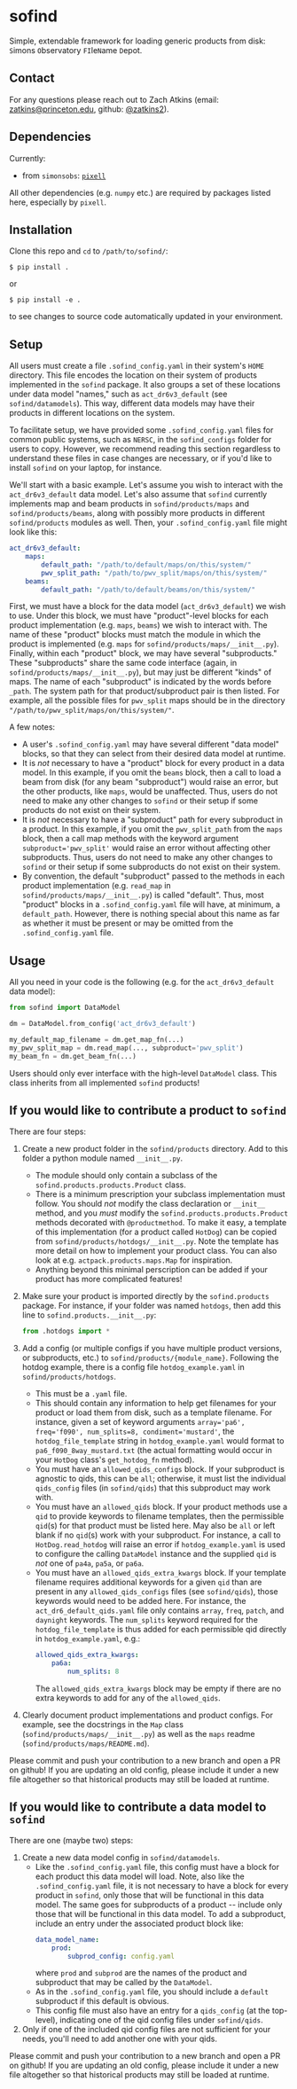 # sofind
Simple, extendable framework for loading generic products from disk: `S`imons `O`bservatory `FI`le`N`ame `D`epot.

## Contact
For any questions please reach out to Zach Atkins (email: [zatkins@princeton.edu](mailto:zatkins@princeton.edu), github: [@zatkins2](https://github.com/zatkins2)).

## Dependencies
Currently:
* from `simonsobs`: [`pixell`](https://github.com/simonsobs/pixell)

All other dependencies (e.g. `numpy` etc.) are required by packages listed here, especially by `pixell`.

## Installation
Clone this repo and `cd` to `/path/to/sofind/`:
```shell
$ pip install .
```
or 
```shell
$ pip install -e .
```
to see changes to source code automatically updated in your environment.

## Setup
All users must create a file `.sofind_config.yaml` in their system's `HOME` directory. This file encodes the location on their system of products implemented in the `sofind` package. It also groups a set of these locations under data model "names," such as `act_dr6v3_default` (see `sofind/datamodels`). This way, different data models may have their products in different locations on the system. 

To facilitate setup, we have provided some `.sofind_config.yaml` files for common public systems, such as `NERSC`, in the `sofind_configs` folder for users to copy. However, we recommend reading this section regardless to understand these files in case changes are necessary, or if you'd like to install `sofind` on your laptop, for instance.

We'll start with a basic example. Let's assume you wish to interact with the `act_dr6v3_default` data model. Let's also assume that `sofind` currently implements map and beam products in `sofind/products/maps` and `sofind/products/beams`, along with possibly more products in different `sofind/products` modules as well. Then, your `.sofind_config.yaml` file might look like this:
```yaml
act_dr6v3_default:
    maps:
        default_path: "/path/to/default/maps/on/this/system/"
        pwv_split_path: "/path/to/pwv_split/maps/on/this/system/"
    beams:
        default_path: "/path/to/default/beams/on/this/system/"
```
First, we must have a block for the data model (`act_dr6v3_default`) we wish to use. Under this block, we must have "product"-level blocks for each product implementation (e.g. `maps`, `beams`) we wish to interact with. The name of these "product" blocks must match the module in which the product is implemented (e.g. `maps` for `sofind/products/maps/__init__.py`). Finally, within each "product" block, we may have several "subproducts." These "subproducts" share the same code interface (again, in `sofind/products/maps/__init__.py`), but may just be different "kinds" of maps. The name of each "subproduct" is indicated by the words before `_path`. The system path for that product/subproduct pair is then listed. For example, all the possible files for `pwv_split` maps should be in the directory `"/path/to/pwv_split/maps/on/this/system/"`.

A few notes:
* A user's `.sofind_config.yaml` may have several different "data model" blocks, so that they can select from their desired data model at runtime.
* It is *not* necessary to have a "product" block for every product in a data model. In this example, if you omit the `beams` block, then a call to load a beam from disk (for any beam "subproduct") would raise an error, but the other products, like `maps`, would be unaffected. Thus, users do not need to make any other changes to `sofind` or their setup if some products do not exist on their system.  
* It is *not* necessary to have a "subproduct" path for every subproduct in a product. In this example, if you omit the `pwv_split_path` from the `maps` block, then a call map methods with the keyword argument `subproduct='pwv_split'` would raise an error without affecting other subproducts. Thus, users do not need to make any other changes to `sofind` or their setup if some subproducts do not exist on their system.  
* By convention, the default "subproduct" passed to the methods in each product implementation (e.g. `read_map` in `sofind/products/maps/__init__.py`) is called "default". Thus, most "product" blocks in a `.sofind_config.yaml` file will have, at minimum, a `default_path`. However, there is nothing special about this name as far as whether it must be present or may be omitted from the `.sofind_config.yaml` file.

## Usage
All you need in your code is the following (e.g. for the `act_dr6v3_default` data model):
```python
from sofind import DataModel

dm = DataModel.from_config('act_dr6v3_default')

my_default_map_filename = dm.get_map_fn(...)
my_pwv_split_map = dm.read_map(..., subproduct='pwv_split')
my_beam_fn = dm.get_beam_fn(...)
```
Users should only ever interface with the high-level `DataModel` class. This class inherits from all implemented `sofind` products!

## If you would like to contribute a product to `sofind`
There are four steps:
1. Create a new product folder in the `sofind/products` directory. Add to this folder a python module named `__init__.py`.
    * The module should only contain a subclass of the `sofind.products.products.Product` class.
    * There is a minimum prescription your subclass implementation must follow. You should *not* modify the class declaration or `__init__` method, and you *must* modify the `sofind.products.products.Product` methods decorated with `@productmethod`. To make it easy, a template of this implementation (for a product called `HotDog`) can be copied from `sofind/products/hotdogs/__init__.py`. Note the template has more detail on how to implement your product class. You can also look at e.g. `actpack.products.maps.Map` for inspiration.
    * Anything beyond this minimal perscription can be added if your product has more complicated features!
2. Make sure your product is imported directly by the `sofind.products` package. For instance, if your folder was named `hotdogs`, then add this line to `sofind.products.__init__.py`:

    ```python
    from .hotdogs import *
    ```
3. Add a config (or multiple configs if you have multiple product versions, or subproducts, etc.) to `sofind/products/{module_name}`. Following the hotdog example, there is a config file `hotdog_example.yaml` in `sofind/products/hotdogs`.
    * This must be a `.yaml` file.
    * This should contain any information to help get filenames for your product or load them from disk, such as a template filename. For instance, given a set of keyword arguments `array='pa6', freq='f090', num_splits=8, condiment='mustard'`, the `hotdog_file_template` string in `hotdog_example.yaml` would format to `pa6_f090_8way_mustard.txt` (the actual formatting would occur in your `HotDog` class's `get_hotdog_fn` method).
    * You must have an `allowed_qids_configs` block. If your subproduct is agnostic to qids, this can be `all`; otherwise, it must list the individual `qids_config` files (in `sofind/qids`) that this subproduct may work with.
    * You must have an `allowed_qids` block. If your product methods use a `qid` to provide keywords to filename templates, then the permissible `qid`(s) for that product must be listed here. May also be `all` or left blank if no `qid`(s) work with your subproduct. For instance, a call to `HotDog.read_hotdog` will raise an error if `hotdog_example.yaml` is used to configure the calling `DataModel` instance and the supplied `qid` is *not* one of `pa4a`, `pa5a`, or `pa6a`.
    * You must have an `allowed_qids_extra_kwargs` block. If your template filename requires additional keywords for a given `qid` than are present in any `allowed_qids_configs` files (see `sofind/qids`), those keywords would need to be added here. For instance, the `act_dr6_default_qids.yaml` file only contains `array`, `freq`, `patch`, and `daynight` keywords. The `num_splits` keyword required for the `hotdog_file_template` is thus added for each permissible qid directly in `hotdog_example.yaml`, e.g.:
        ```yaml
        allowed_qids_extra_kwargs:
            pa6a:
                num_splits: 8
        ```
        The `allowed_qids_extra_kwargs` block may be empty if there are no extra keywords to add for any of the `allowed_qids`.
4. Clearly document product implementations and product configs. For example, see the docstrings in the `Map` class (`sofind/products/maps/__init__.py`) as well as the `maps` readme (`sofind/products/maps/README.md`).
    
Please commit and push your contribution to a new branch and open a PR on github! If you are updating an old config, please include it under a new file altogether so that historical products may still be loaded at runtime.
    
## If you would like to contribute a data model to `sofind`
There are one (maybe two) steps:
1. Create a new data model config in `sofind/datamodels`.
    * Like the `.sofind_config.yaml` file, this config must have a block for each product this data model will load. Note, also like the `.sofind_config.yaml` file, it is not necessary to have a block for every product in `sofind`, only those that will be functional in this data model. The same goes for subproducts of a product -- include only those that will be functional in this data model. To add a subproduct, include an entry under the associated product block like:
        ```yaml
        data_model_name:
            prod:
                subprod_config: config.yaml
        ``` 
        where `prod` and `subprod` are the names of the product and subproduct that may be called by the `DataModel`.
    * As in the `.sofind_config.yaml` file, you should include a `default` subproduct if this default is obvious. 
    * This config file must also have an entry for a `qids_config` (at the top-level), indicating one of the qid config files under `sofind/qids`.
2. Only if one of the included qid config files are not sufficient for your needs, you'll need to add another one with your qids.

Please commit and push your contribution to a new branch and open a PR on github! If you are updating an old config, please include it under a new file altogether so that historical products may still be loaded at runtime.
